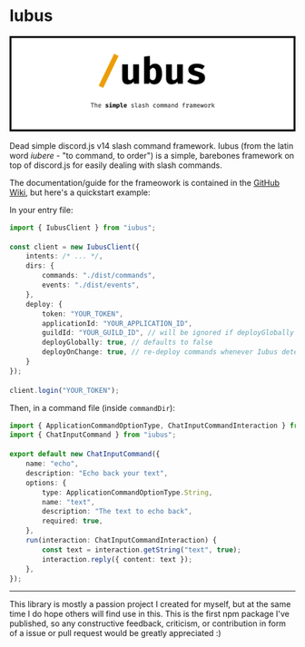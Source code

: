 # Iubus

<div align="center">

![Iubus Banner](assets/banner.svg)

</div>

Dead simple discord.js v14 slash command framework. Iubus (from the latin word _iubere_ - "to command, to order") is a simple, barebones framework on top of discord.js for easily dealing with slash commands.

The documentation/guide for the frameowork is contained in the [GitHub Wiki](https://github.com/BaumianerNiklas/iubus/wiki), but here's a quickstart example:

In your entry file:

```ts
import { IubusClient } from "iubus";

const client = new IubusClient({
	intents: /* ... */,
	dirs: {
		commands: "./dist/commands",
		events: "./dist/events",
	},
	deploy: {
		token: "YOUR_TOKEN",
		applicationId: "YOUR_APPLICATION_ID",
		guildId: "YOUR_GUILD_ID", // will be ignored if deployGlobally is set to true
		deployGlobally: true, // defaults to false
		deployOnChange: true, // re-deploy commands whenever Iubus detects a change in the command data
	}
});

client.login("YOUR_TOKEN");
```

Then, in a command file (inside `commandDir`):

```ts
import { ApplicationCommandOptionType, ChatInputCommandInteraction } from "discord.js";
import { ChatInputCommand } from "iubus";

export default new ChatInputCommand({
	name: "echo",
	description: "Echo back your text",
	options: {
		type: ApplicationCommandOptionType.String,
		name: "text",
		description: "The text to echo back",
		required: true,
	},
	run(interaction: ChatInputCommandInteraction) {
		const text = interaction.getString("text", true);
		interaction.reply({ content: text });
	},
});
```

---

This library is mostly a passion project I created for myself, but at the same time I do hope others will find use in this. This is the first npm package I've published, so any constructive feedback, criticism, or contribution in form of a issue or pull request would be greatly appreciated :)
